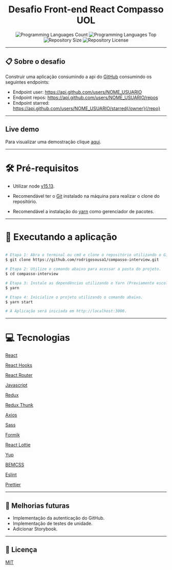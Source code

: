 <div>
  <h1 align="center">Desafio Front-end React Compasso UOL</h1>
    <div align="center">
      <img alt="Programming Languages Count" src='https://img.shields.io/github/languages/count/rodrigosousa1/compasso-interview?color=green"' />
      <img alt="Programming Languages Top" src="https://img.shields.io/github/languages/top/rodrigosousa1/compasso-interview?color=green" />
      <img alt="Repository Size" src="https://img.shields.io/github/repo-size/rodrigosousa1/compasso-interview?color=green" />
       <img alt="Repository License" src="https://img.shields.io/badge/license-MIT-brightgreen?color=green"/>
    </div>
</div>

---
## 📋 Sobre o desafio
Construir uma aplicação consumindo a api do [GitHub](https://developer.github.com/v3/) consumindo os seguintes endpoints:
- Endpoint user: https://api.github.com/users/NOME_USUARIO
- Endpoint repos: https://api.github.com/users/NOME_USUARIO/repos
- Endpoint starred: https://api.github.com/users/NOME_USUARIO/starred{/owner}{/repo}

---
##  Live demo
Para visualizar uma demostração clique [aqui](https://pensive-babbage-5131e5.netlify.app).

---

# 🛠 Pré-requisitos
- Utilizar node [v15.13](https://nodejs.org/en/).

- Recomendável ter o [Git](https://git-scm.com/) instalado na máquina para realizar o clone do repositório.

- Recomendável a instalação do [yarn](https://classic.yarnpkg.com/en/docs/install) como gerenciador de pacotes.

---
# 🎲 Executando a aplicação

```bash

# Etapa 1: Abra o terminal ou cmd e clone o repositório utilizando o Git através do comando abaixo ou baixe o arquivo zip.
$ git clone https://github.com/rodrigosousa1/compasso-interview.git

# Etapa 2: Utilize o comando abaixo para acessar a pasta do projeto.
$ cd compasso-interview

# Etapa 3: Instale as dependências utilizando o Yarn (Previamente escolhido por mim pra gerir as dependências).
$ yarn

# Etapa 4: Inicialize o projeto utilizando o comando abaixo.
$ yarn start

# A Aplicação será iniciada em http://localhost:3000.

```

---

# 💻 Tecnologias

[React](https://pt-br.reactjs.org)

[React Hooks](https://pt-br.reactjs.org/docs/hooks-intro.html)

[React Router](https://reactrouter.com/)

[Javascript](https://developer.mozilla.org/pt-BR/docs/Web/JavaScript)

[Redux](https://redux.js.org/)

[Redux Thunk](https://github.com/reduxjs/redux-thunk)

[Axios](https://github.com/axios/axios)

[Sass](https://sass-lang.com/)

[Formik](https://formik.org/docs/overview)

[React Lottie](https://github.com/chenqingspring/react-lottie)

[Yup](https://github.com/jquense/yup)

[BEMCSS](http://getbem.com/introduction/)

[Eslint](https://eslint.org/)

[Prettier](https://prettier.io/)

---
## 🔮 Melhorias futuras
- Implementação da autenticação do GitHub.
- Implementação de testes de unidade.
- Adicionar Storybook.

---

## 📝 Licença

[MIT](https://github.com/rodrigosousa1/compasso-interview/blob/master/LICENSE)
